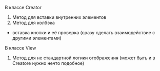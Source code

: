 В классе Creator

1. Метод для вставки внутренних элементов
2. Метод для колбэка

- вставка кнопки и её проверка (сразу сделать взаимодействие с другими элементами)

В классе View

1. Метод для не стандартной логики отображения (может быть и в Creatore нужно нечто подобное)